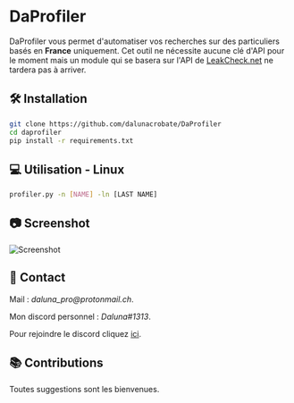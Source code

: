 # DaProfiler
DaProfiler vous permet d'automatiser vos recherches sur des particuliers basés en **__France__** uniquement. Cet outil ne nécessite aucune clé d'API pour le moment mais un module qui se basera sur l'API de [LeakCheck.net](https://leakcheck.net/) ne tardera pas à arriver.

## 🛠 Installation


```bash
git clone https://github.com/dalunacrobate/DaProfiler
cd daprofiler
pip install -r requirements.txt
```
## 💻 Utilisation - Linux
```bash
profiler.py -n [NAME] -ln [LAST NAME]
```

## 📷 Screenshot
![Screenshot](https://i.ibb.co/7XT3VqW/t-l-chargement-3.png)

##  📝 Contact
Mail : _daluna_pro@protonmail.ch_.

Mon discord personnel : _Daluna#1313_.

Pour rejoindre le discord cliquez [ici](https://discord.gg/yy8B6NYmf5).

## 📚 Contributions
Toutes suggestions sont les bienvenues.

